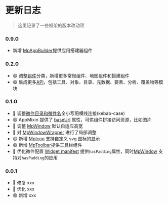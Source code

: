 # 更新日志

> 这里记录了一些框架的版本改动项

### 0.9.0

- 新增 [MpAppBuilder](/zh/components/builder/app-builder.html)提供应用搭建器组件

### 0.2.0

- 😄 调整[组件](/zh/components/common/icon.html)分类，新增更多常规组件、地图组件和搭建组件
- 😄 集成更多[API](/zh/api/reference/builder/manager.html)，包括工具、对象、目录、元数据、要素、分析、覆盖物等模块

### 0.1.0

- 🔨 调整[微件目录和微件名](/zh/guide/introduction/config.html#目录结构)全小写用横线连接(kebab-case)
- 😄 AppMixin 提供了 [baseUrl](/zh/api/reference/app-mixin.html#baseurl) 属性，可供组件拼接访问资源，比如图片
- 🔨 调整 [MpWindow](/zh/components/common/window.html#mpwindow-窗口) 默认自适应高宽
- 🔨 对 [MpWindowWrapper](/zh/components/common/window-wrapper.html#mpwindowwrapper-窗口包装器) 进行了局部调整
- 😄 新增 [MpIcon](/zh/components/common/icon.html#mpicon-图标) 支持自定义 svg 图标的显示
- 😄 新增 [MpToolbar](/zh/components/common/toolbar.html)提供工具栏组件
- 🔨 优化微件配置 [Widget manifest](/zh/guide/introduction/config.html#widget-manifest) 提供`hasPadding`属性，同时[MpWindow](/zh/components/common/window.html#mpwindow) 支持对`hasPadding`的应用

### 0.0.1

- 🐛 修复 xxx
- 🔨 优化 xxx
- 😄 新增 xxx
